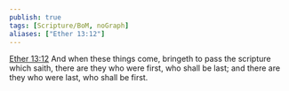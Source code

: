 ```yaml
---
publish: true
tags: [Scripture/BoM, noGraph]
aliases: ["Ether 13:12"]
---
```

[Ether 13:12](https://churchofjesuschrist.org/study/scriptures/bofm/ether/13?lang=eng&id=p12#p12) And when these things come, bringeth to pass the scripture which saith, there are they who were first, who shall be last; and there are they who were last, who shall be first.
